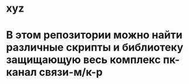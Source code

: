 # xyz
# В этом репозитории можно найти различные скрипты и библиотеку защищающую весь комплекс пк-канал связи-м/к-р
# 
